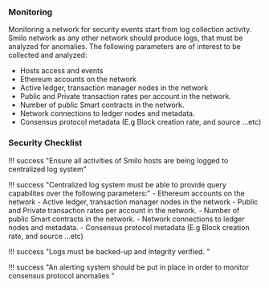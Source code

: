 ### Monitoring
Monitoring a network for security events start from log collection activity. Smilo network as any other network should produce logs, that must be analyzed for anomalies.
The following parameters are of interest to be collected and analyzed:

 - Hosts access and events
 - Ethereum accounts on the network
 - Active ledger, transaction manager nodes in the network
 - Public and Private transaction rates per account in the network. 
 - Number of public Smart contracts in the network.
 - Network connections to ledger nodes and metadata.
 - Consensus protocol metadata (E.g Block creation rate, and source ...etc)

### Security Checklist

!!! success "Ensure all activities of Smilo hosts are being logged to centralized log system"

!!! success "Centralized log system must be able to provide query capabilites over the following parameters:"
    - Ethereum accounts on the network
    - Active ledger, transaction manager nodes in the network
    - Public and Private transaction rates per account in the network.
    - Number of public Smart contracts in the network.
    - Network connections to ledger nodes and metadata.
    - Consensus protocol metadata (E.g Block creation rate, and source ...etc)

!!! success "Logs must be backed-up and integrity verified. "

!!! success "An alerting system should be put in place in order to monitor consensus protocol anomalies "

